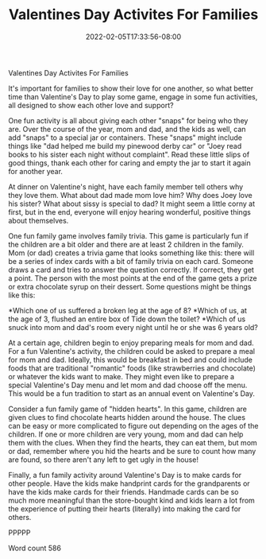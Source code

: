 ﻿---
title: "Valentines Day Activites For Families"
date: 2022-02-05T17:33:56-08:00
description: "Holiday Games & Activities Tips for Web Success"
featured_image: "/images/Holiday Games & Activities.jpg"
tags: ["Holiday Games & Activities"]
---

Valentines Day Activites For Families

It's important for families to show their love for one another, so what better time than Valentine's Day to play some game, engage in some fun activities, all designed to show each other love and support?

One fun activity is all about giving each other "snaps" for being who they are. Over the course of the year, mom and dad, and the kids as well, can add "snaps" to a special jar or containers. These "snaps" might include things like "dad helped me build my pinewood derby car" or "Joey read books to his sister each night without complaint". Read these little slips of good things, thank each other for caring and empty the jar to start it again for another year. 

At dinner on Valentine's night, have each family member tell others why they love them. What about dad made mom love him? Why does Joey love his sister? What about sissy is special to dad? It might seem a little corny at first, but in the end, everyone will enjoy hearing wonderful, positive things about themselves. 

One fun family game involves family trivia. This game is particularly fun if the children are a bit older and there are at least 2 children in the family. Mom (or dad) creates a trivia game that looks something like this: there will be a series of index cards with a bit of family trivia on each card. Someone draws a card and tries to answer the question correctly. If correct, they get a point. The person with the most points at the end of the game gets a prize or extra chocolate syrup on their dessert. Some questions might be things like this:

*Which one of us suffered a broken leg at the age of 8?
*Which of us, at the age of 3, flushed an entire box of Tide down the toilet?
*Which of us snuck into mom and dad's room every night until he or she was 6 years old?

At a certain age, children begin to enjoy preparing meals for mom and dad. For a fun Valentine's activity, the children could be asked to prepare a meal for mom and dad. Ideally, this would be breakfast in bed and could include foods that are traditional "romantic" foods (like strawberries and chocolate) or whatever the kids want to make. They might even like to prepare a special Valentine's Day menu and let mom and dad choose off the menu. This would be a fun tradition to start as an annual event on Valentine's Day. 

Consider a fun family game of "hidden hearts". In this game, children are given clues to find chocolate hearts hidden around the house. The clues can be easy or more complicated to figure out depending on the ages of the children. If one or more children are very young, mom and dad can help them with the clues. When they find the hearts, they can eat them, but mom or dad, remember where you hid the hearts and be sure to count how many are found, so there aren't any left to get ugly in the house!

Finally, a fun family activity around Valentine's Day is to make cards for other people. Have the kids make handprint cards for the grandparents or have the kids make cards for their friends. Handmade cards can be so much more meaningful than the store-bought kind and kids learn a lot from the experience of putting their hearts (literally) into making the card for others. 

PPPPP

Word count 586


